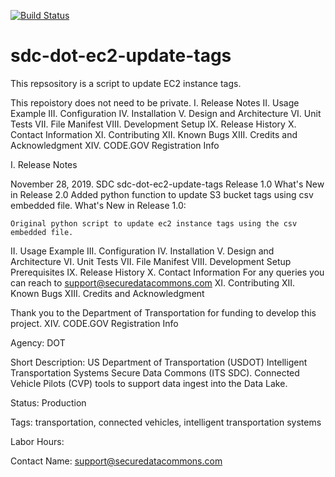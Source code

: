 [![Build Status](https://travis-ci.com/usdot-jpo-sdc-projects/sdc-dot-ec2-update-tags.svg?branch=master)](https://travis-ci.com/usdot-jpo-sdc-projects/sdc-dot-ec2-update-tags)
# sdc-dot-ec2-update-tags
This repsository is a script to update EC2 instance tags.

This repoistory does not need to be private.
I. Release Notes
II. Usage Example
III. Configuration
IV. Installation
V. Design and Architecture
VI. Unit Tests
VII. File Manifest
VIII. Development Setup
IX. Release History
X. Contact Information
XI. Contributing
XII. Known Bugs
XIII. Credits and Acknowledgment
XIV. CODE.GOV Registration Info

I. Release Notes

November 28, 2019. SDC sdc-dot-ec2-update-tags Release 1.0
What's New in Release 2.0
    Added python function to update S3 bucket tags using csv embedded file.
What's New in Release 1.0:

    Original python script to update ec2 instance tags using the csv embedded file.
    
II. Usage Example
III. Configuration
IV. Installation
V. Design and Architecture
VI. Unit Tests
VII. File Manifest
VIII. Development Setup
Prerequisites
IX. Release History
X. Contact Information
  For any queries you can reach to support@securedatacommons.com
XI. Contributing
XII. Known Bugs
XIII. Credits and Acknowledgment

Thank you to the Department of Transportation for funding to develop this project.
XIV. CODE.GOV Registration Info

Agency: DOT

Short Description: US Department of Transportation (USDOT) Intelligent Transportation Systems Secure Data Commons (ITS SDC). Connected Vehicle Pilots (CVP) tools to support data ingest into the Data Lake.

Status: Production

Tags: transportation, connected vehicles, intelligent transportation systems

Labor Hours:

Contact Name: support@securedatacommons.com

